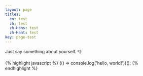 ```yaml
---
layout: page
titles:
  en: test
  zh: test
  zh-Hans: test
  zh-Hant: test
key: page-test
---
```


Just say something about yourself. :-1:

{% highlight javascript %}
(() => console.log('hello, world!'))();
{% endhighlight %}

